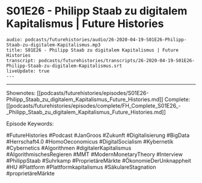 # S01E26 - Philipp Staab zu digitalem Kapitalismus | Future Histories

```audio-note
audio: podcasts/futurehistories/audio/26-2020-04-19-S01E26-Philipp-Staab-zu-digitalem-Kapitalismus.mp3
title: S01E26 - Philipp Staab zu digitalem Kapitalismus | Future Histories
transcript: podcasts/futurehistories/transcripts/26-2020-04-19-S01E26-Philipp-Staab-zu-digitalem-Kapitalismus.srt
liveUpdate: true
---

```
---

Shownotes: [[podcasts/futurehistories/episodes/S01E26-Philipp_Staab_zu_digitalem_Kapitalismus_Future_Histories.md]]
Complete: [[podcasts/futurehistories/episodes/complete/FH_Complete_S01E26_-_Philipp_Staab_zu_digitalem_Kapitalismus_Future_Histories.md]]


Episode Keywords:

#FutureHistories #Podcast #JanGroos #Zukunft #Digitalisierung #BigData #Herrschaft4.0 #HomoOeconomicus #DigitalSocialism #Kybernetik #Cybernetics #Algorithmen #digitalerKapitalismus #AlgorithmischesRegieren #MMT #ModernMonetaryTheory #Interview #PhilippStaab #Suhrkamp #ProprietäreMärkte #ÖkonomieDerUnknappheit #HU #Plattform #Plattformkapitalismus #SäkulareStagnation #proprietäreMärkte
